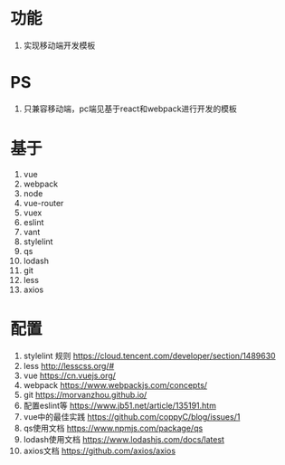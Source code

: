 # 功能
1. 实现移动端开发模板

# PS
1. 只兼容移动端，pc端见基于react和webpack进行开发的模板

# 基于
1. vue
2. webpack
3. node
4. vue-router
5. vuex
6. eslint
7. vant
8. stylelint
9. qs
10. lodash
11. git
12. less
13. axios


# 配置
1. stylelint 规则  https://cloud.tencent.com/developer/section/1489630
2. less   http://lesscss.org/#
3. vue    https://cn.vuejs.org/
4. webpack   https://www.webpackjs.com/concepts/
5. git     https://morvanzhou.github.io/
6. 配置eslint等  https://www.jb51.net/article/135191.htm       
7. vue中的最佳实践    https://github.com/coppyC/blog/issues/1
8. qs使用文档  https://www.npmjs.com/package/qs
9. lodash使用文档   https://www.lodashjs.com/docs/latest
10. axios文档  https://github.com/axios/axios
